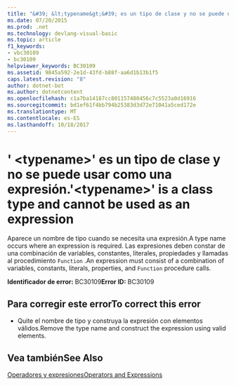 ```yaml
---
title: "&#39; &lt;typename&gt;&#39; es un tipo de clase y no se puede usar como una expresión."
ms.date: 07/20/2015
ms.prod: .net
ms.technology: devlang-visual-basic
ms.topic: article
f1_keywords:
- vbc30109
- bc30109
helpviewer_keywords: BC30109
ms.assetid: 9845a592-2e1d-43fd-b88f-aa6d1b13b1f5
caps.latest.revision: "8"
author: dotnet-bot
ms.author: dotnetcontent
ms.openlocfilehash: c1a7ba14187cc801157480456c7c5523a0d16916
ms.sourcegitcommit: bd1ef61f4bb794b25383d3d72e71041a5ced172e
ms.translationtype: MT
ms.contentlocale: es-ES
ms.lasthandoff: 10/18/2017
---
```

# <a name="39lttypenamegt39-is-a-class-type-and-cannot-be-used-as-an-expression"></a><span data-ttu-id="8ce81-102">&#39; &lt;typename&gt;&#39; es un tipo de clase y no se puede usar como una expresión.</span><span class="sxs-lookup"><span data-stu-id="8ce81-102">&#39;&lt;typename&gt;&#39; is a class type and cannot be used as an expression</span></span>
<span data-ttu-id="8ce81-103">Aparece un nombre de tipo cuando se necesita una expresión.</span><span class="sxs-lookup"><span data-stu-id="8ce81-103">A type name occurs where an expression is required.</span></span> <span data-ttu-id="8ce81-104">Las expresiones deben constar de una combinación de variables, constantes, literales, propiedades y llamadas al procedimiento `Function` .</span><span class="sxs-lookup"><span data-stu-id="8ce81-104">An expression must consist of a combination of variables, constants, literals, properties, and `Function` procedure calls.</span></span>  
  
 <span data-ttu-id="8ce81-105">**Identificador de error:** BC30109</span><span class="sxs-lookup"><span data-stu-id="8ce81-105">**Error ID:** BC30109</span></span>  
  
## <a name="to-correct-this-error"></a><span data-ttu-id="8ce81-106">Para corregir este error</span><span class="sxs-lookup"><span data-stu-id="8ce81-106">To correct this error</span></span>  
  
-   <span data-ttu-id="8ce81-107">Quite el nombre de tipo y construya la expresión con elementos válidos.</span><span class="sxs-lookup"><span data-stu-id="8ce81-107">Remove the type name and construct the expression using valid elements.</span></span>  
  
## <a name="see-also"></a><span data-ttu-id="8ce81-108">Vea también</span><span class="sxs-lookup"><span data-stu-id="8ce81-108">See Also</span></span>  
 [<span data-ttu-id="8ce81-109">Operadores y expresiones</span><span class="sxs-lookup"><span data-stu-id="8ce81-109">Operators and Expressions</span></span>](../../visual-basic/programming-guide/language-features/operators-and-expressions/index.md)
